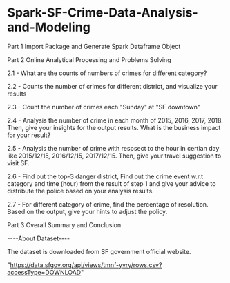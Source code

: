 # Spark-SF-Crime-Data-Analysis-and-Modeling



Part 1 Import Package and Generate Spark Dataframe Object

Part 2 Online Analytical Processing and Problems Solving

  2.1 - What are the counts of numbers of crimes for different category?
  
  2.2 - Counts the number of crimes for different district, and visualize your results
  
  2.3 - Count the number of crimes each "Sunday" at "SF downtown"
  
  2.4 - Analysis the number of crime in each month of 2015, 2016, 2017, 2018. Then, give your insights for the output results. What is the business impact for your result?
  
  2.5 - Analysis the number of crime with respsect to the hour in certian day like 2015/12/15, 2016/12/15, 2017/12/15. Then, give your travel suggestion to visit SF.
  
  2.6 - Find out the top-3 danger district, Find out the crime event w.r.t category and time (hour) from the result of step 1 and give your advice to distribute the police based on your analysis results.
  
  2.7 - For different category of crime, find the percentage of resolution. Based on the output, give your hints to adjust the policy.

Part 3 Overall Summary and Conclusion

----About Dataset----

The dataset is downloaded from SF government official website. 

"https://data.sfgov.org/api/views/tmnf-yvry/rows.csv?accessType=DOWNLOAD"
